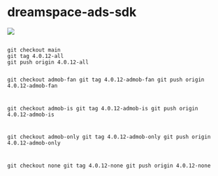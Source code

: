 # dreamspace-ads-sdk

[![](https://jitpack.io/v/dream-space/dreamspace-ads-sdk.svg)](https://jitpack.io/#dream-space/dreamspace-ads-sdk)

<code>
git checkout main
git tag 4.0.12-all
git push origin 4.0.12-all

git checkout admob-fan
git tag 4.0.12-admob-fan
git push origin 4.0.12-admob-fan

git checkout admob-is
git tag 4.0.12-admob-is
git push origin 4.0.12-admob-is

git checkout admob-only
git tag 4.0.12-admob-only
git push origin 4.0.12-admob-only

git checkout none
git tag 4.0.12-none
git push origin 4.0.12-none

</code>
